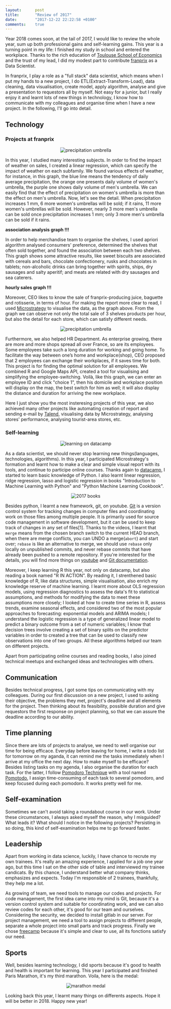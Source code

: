 ```yaml
---
layout:      post
title:       "Review of 2017"
date:        "2017-12-22 22:22:58 +0100"
comments:    true
---
```


Year 2018 comes soon, at the tail of 2017, I would like to review the whole year,
sum up both professional gains and self-learning gains. This year is a turning
point in my life: I finished my study in school and entered the workplace. Thanks
to the rich education of [Toulouse School of Economics][TSE] and the trust of my
lead, I did my modest part to contribute [franprix][franprix] as a Data Scientist.

In franprix, I play a role as a "full stack" data scientist, which means when I
put my hands to a new project, I do ETL(Extract-Transform-Load), data cleaning,
data visualisation, create model, apply algorithm, analyse and give a
presentation to requestors all by myself. Not easy for a junior, but I really
enjoy it and learnt lots of new things in technology, I know how to communicate
with my colleagues and organise time when I have a new project. In the following,
I'll go into detail.

## Technology

### Projects at franprix

<p align="center">
  <img alt="precipitation umbrella"
  src="{{ site.baseurl }}/images/20171222-umbrella.jpg"/>
</p>

In this year, I studied many interesting subjects. In order to find the impact
of weather on sales, I created a linear regression, which can specify the impact
of weather on each subfamily. We found various effects of weather, for instance,
in this graph, the blue line means the tendency of daily average precipitation,
the orange one presents daily volume of women's umbrella, the purple one shows
daily volume of men's umbrella. We can easily find that the effect of
precipitation on women's umbrella is more than the effect on men's umbrella. Now,
let's see the detail. When precipitation increases 1 mm, 6 more women's
umbrellas will be sold; if it rains, 11 more women's umbrellas will be sold.
However, nearly 3 more men's umbrella can be sold once precipitation increases
1 mm; only 3 more men's umbrella can be sold if it rains.


**association analysis graph !!!**

In order to help merchandise team to organise the shelves, I used apriori
algorithm analysed consumers' preference, determined the shelves that often sold
together, and found the association between each two shelves. This graph shows
some attractive results, like sweet biscuits are associated with cereals and
bars, chocolate confectionery, rusks and chocolates in tablets; non-alcoholic
drinks can bring together with spirits, ships, dry sausages and salty aperitif;
and meats are related with dry sausages and sea caterers.


**hourly sales graph !!!**

Moreover, CEO likes to know the sale of franprix-producing juice, baguette and
rotisserie, in terms of hour. For making the report more clear to read, I used
[Microstrategy][Microstrategy] to visualise the data, as the graph above. From
the graph we can observe not only the total sale of 3 shelves products per hour,
but also the detail for each store, which can satisfy different needs.

<p align="center">
  <img alt="precipitation umbrella"
  src="{{ site.baseurl }}/images/20171222-switch-employee.JPG"/>
</p>

Furthermore, we also helped HR Department. As enterprise growing, there are more
and more shops spread all over France, so are its employees. Some employees take
such a long duration for working and going home. To facilitate the way between
one’s home and workplace(shop), CEO proposed that 2 employees can exchange their
workplaces, if it saves time for both. This project is for finding the optimal
solution for all employees. We combined R and Google Maps API, created a tool
for visualising and simplifying the employee-switching. Voilà, like this graph,
we can enter an employee ID and click "choice 1", then his domicile and
workplace position will display on the map, the best switch for him as well; it
will also display the distance and duration for arriving the new workplace.

Here I just show you the most insteresing projects of this year, we also achieved
many other projects like automating creation of report and sending e-mail by
[Talend][Talend], visualising data by Microstrategy, analysing stores'
performance, analysing tourist-area stores, etc.

### Self-learning

<p align="center">
  <img alt="learning on datacamp"
  src="{{ site.baseurl }}/images/20171222-datacamp.png"/>
</p>

As a data scientist, we should never stop learning new things(languages,
technologies, algorithms). In this year, I participated Microstrategy's formation
and learnt how to make a clear and simple visual report with its tools, and
continue to participe online courses. Thanks again to [datacamp][datacamp], I
started to learn basic knowledge of Python. I also learnt linear regression,
ridge regression, lasso and logistic regression in books "Introduction to
Machine Learning with Python" and "Python Machine Learning Cookbook".

<p align="center">
  <img alt="2017 books"
  src="{{ site.baseurl }}/images/20171222-books.png"/>
</p>

Besides python, I learnt a new framework, git, on youtube. [Git][Git] is a
version control system for tracking changes in computer files and coordinating
work on those files among multiple people. It is primarily used for source code
management in software development, but it can be used to keep track of changes
in any set of files[1]. Thanks to the videos, I learnt that `merge` means from
the chosen branch switch to the current HEAD branch, when there are merge
conflicts, you can UNDO a merge(`abort`) and start over; `rebase` is like an
alternative to merge, we should use `rebase` only locally on unpublished
commits, and never rebase commits that have already been pushed to a remote
repository. If you're interested for the details, you will find more things on
[youtube][Tower] and [Git documentation][git doc].

Moreover, I keep learning R this year, not only on datacamp, but also reading
a book named "R IN ACTION". By reading it, I strenthened basic knowledge of R,
like data structures, simple visualisation, also enrich my knowledge reserve of
machine learning. I learnt more about OLS regression models, using regression
diagnostics to assess the data's fit to statistical assumptions, and methods for
modifying the data to meet these assumptions more closely; I looked at how to
create time series in R, assess trends, examine seasonal effects, and considered
two of the most popular approaches to forecasting: exponential models and ARIMA
models; I understand the logistic regression is a type of generalized linear
model to predict a binary outcome from a set of numeric variables; I know that
decision trees involve creating a set of binary splits on the predictor
variables in order to created a tree that can be used to classify new
observations into one of two groups. All these algorithms helped our team on
different projects.

Apart from participating online courses and reading books, I also joined
technical meetups and exchanged ideas and technologies with others.

## Communication

Besides technical progress, I got some tips on communicating with my colleagues.
During our first discussion on a new project, I used to asking their objective,
the problems they met, project's deadline and all elements for the project. Then
thinking about its feasibility, possible duration and give requestors the first
response on project planning, so that we can assure the deadline according to
our ability.

## Time planning

Since there are lots of projects to analyse, we need to well organise our time
for being efficace. Everyday before leaving for home, I write a todo list for
tomorrow on my aganda, it can remind me the tasks immediately when I arrive at
my office the next day. How to make myself to be efficace? Besides listing tasks
on my agenda, I also organise the duration for each task. For the latter, I
follow [Pomodoro Technique][Pomodoro Technique] with a tool named
[Pomotodo][Pomotodo], I assign time-consuming of each task to several pomodoro,
and keep focused during each pomodoro. It works pretty well for me.

## Self-examination

Sometimes we can't avoid taking a roundabout course in our work. Under these
circumstances, I always asked myself the reason, why I misguided? What leads it?
What should I notice in the following projects? Persisting in so doing, this
kind of self-examination helps me to go forward faster.

## Leadership

Apart from working in data science, luckily, I have chance to recrute my own
trainees. It's really an amazing experience, I applied for a job one year ago,
but this time I sat on the other side of table and interviewed my trainee
candicats. By this chance, I understand better what company thinks, emphasizes
and expects. Today I'm responsible of 2 trainees, thankfully, they help me a lot.

As growing of team, we need tools to manage our codes and projects. For code
management, the first idea came into my mind is Git, because it's a version
control system and suitable for coordinating work, and we can also review codes
for each other, it's good for our team and ourselves. Considering the security,
we decided to install gitlab in our server. For project management, we need a
tool to assign projects to different people, separate a whole project into small
parts and track progress. Finally we chose [freecamp][freecamp] because it's
simple and clear to use, all its fonctions satisfy our need.

## Sports

Well, besides learning technology, I did sports because it's good to health and
health is important for learning. This year I participated and finished Paris
Marathon, it's my third marathon. Voila, here is the medal:

<p align="center">
  <img alt="marathon medal"
  src="{{ site.baseurl }}/images/20171222-marathon.jpg"/>
</p>

Looking back this year, I learnt many things on differents aspects. Hope it will
be better in 2018. Happy new year!



[TSE]: https://www.tse-fr.eu
[franprix]: https://www.franprix.fr
[Microstrategy]: https://www.microstrategy.com
[Talend]: https://www.talend.com
[datacamp]: https://www.datacamp.com
[Tower]: https://www.youtube.com/channel/UCrl5xG-L4ZCFkR-bhUy9BVg
[Git]: https://en.wikipedia.org/wiki/Git
[git doc]: https://git-scm.com/doc
[Pomodoro Technique]: https://en.wikipedia.org/wiki/Pomodoro_Technique
[Pomotodo]: https://pomotodo.com/intl/en
[freecamp]: https://freedcamp.com
